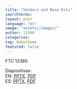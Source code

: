 ```yaml
---
title: "Vendors and Base Kits"
searchterms:
layout: post
language: "es"
image: "assets//images/"
author: 13380
categories:
tag: RobotGame
featured: false
---
```

FTC 13380<br>

Diapositivas:<br>
EN: <a href="/translations/en-us/Robot/VendorsAndBaseKits.pptx">PPTX</a>,
 <a href="/translations/en-us/Robot/VendorsAndBaseKits.pdf">PDF</a> <br>
ES: <a href="/translations/es/Robot/VendorsAndBaseKitsES.pptx">PPTX</a>,
  <a href="/translations/es/Robot/VendorsAndBaseKitsES.pdf">PDF</a>
